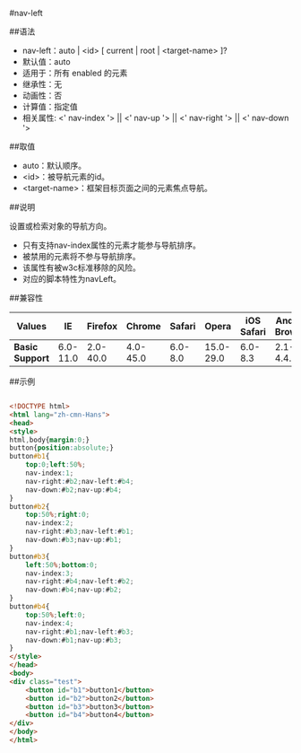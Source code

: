 #nav-left

##语法

- nav-left：auto | &lt;id&gt; [ current | root | &lt;target-name&gt; ]?
- 默认值：auto
- 适用于：所有 enabled 的元素
- 继承性：无
- 动画性：否
- 计算值：指定值
- 相关属性: &lt;' nav-index '&gt; || &lt;' nav-up '&gt; || &lt;' nav-right '&gt; || &lt;' nav-down '&gt;


##取值

- auto：默认顺序。
- &lt;id&gt;：被导航元素的id。
- &lt;target-name&gt;：框架目标页面之间的元素焦点导航。


##说明

设置或检索对象的导航方向。

- 只有支持nav-index属性的元素才能参与导航排序。
- 被禁用的元素将不参与导航排序。
- 该属性有被w3c标准移除的风险。
- 对应的脚本特性为navLeft。


##兼容性


<table class="compatible">
<thead>
	<tr>
		<th>Values</th>
		<th>IE</th>
		<th>Firefox</th>
		<th>Chrome</th>
		<th>Safari</th>
		<th>Opera</th>
		<th>iOS Safari</th>
		<th>Android Browser</th>
		<th>Android Chrome</th>
	</tr>
</thead>
<tbody>
	<tr>
		<td><strong>Basic Support</strong></td>
		<td class="unsupport">6.0-11.0</td>
		<td class="unsupport">2.0-40.0</td>
		<td class="unsupport">4.0-45.0</td>
		<td class="unsupport">6.0-8.0</td>
		<td class="unsupport">15.0-29.0</td>
		<td class="unsupport">6.0-8.3</td>
		<td class="unsupport">2.1-4.4.4</td>
		<td class="unsupport">18.0-42.0</td>
	</tr>
</tbody>
</table>




##示例

```html

<!DOCTYPE html>
<html lang="zh-cmn-Hans">
<head>
<style>
html,body{margin:0;}
button{position:absolute;}
button#b1{
	top:0;left:50%;
	nav-index:1;
	nav-right:#b2;nav-left:#b4;
	nav-down:#b2;nav-up:#b4;
}
button#b2{
	top:50%;right:0;
	nav-index:2;
	nav-right:#b3;nav-left:#b1;
	nav-down:#b3;nav-up:#b1;
}
button#b3{
	left:50%;bottom:0;
	nav-index:3;
	nav-right:#b4;nav-left:#b2;
	nav-down:#b4;nav-up:#b2;
}
button#b4{
	top:50%;left:0;
	nav-index:4;
	nav-right:#b1;nav-left:#b3;
	nav-down:#b1;nav-up:#b3;
}
</style>
</head>
<body>
<div class="test">
	<button id="b1">button1</button>
	<button id="b2">button2</button>
	<button id="b3">button3</button>
	<button id="b4">button4</button>
</div>
</body>
</html>

```
